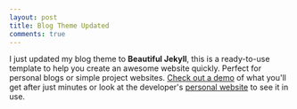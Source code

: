 ```yaml
---
layout: post
title: Blog Theme Updated
comments: true
---
```


I just updated my blog theme to **Beautiful Jekyll**, this is a ready-to-use template to help you create an awesome website quickly. Perfect for personal blogs or simple project websites.  [Check out a demo](http://deanattali.com/beautiful-jekyll) of what you'll get after just minutes or look at the developer's [personal website](http://deanattali.com) to see it in use.